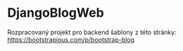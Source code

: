 # DjangoBlogWeb

Rozpracovaný projekt pro backend šablony z této stránky: https://bootstrapious.com/p/bootstrap-blog